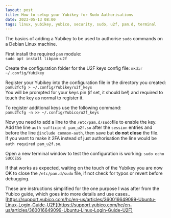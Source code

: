 ```yaml
---
layout: post
title: How to setup your Yubikey for Sudo Authorisations
date: 2023-05-13 08:00
tags: linux, yubikey, yubico, security, sudo, u2f, pam.d, terminal
---
```


The basics of adding a Yubikey to be used to authorise `sudo` commands on a Debian Linux machine.

First install the required `pam` module:  
`sudo apt install libpam-u2f`

Create the configuration folder for the U2F keys config file:
`mkdir ~/.config/Yubikey`

Register your Yubikey into the configuration file in the directory you created:  
`pamu2fcfg > ~/.config/Yubikey/u2f_keys`  
You will be prompted for your keys pin (if set, it should be!) and required to touch the key as normal to register it.

To register additional keys use the following command:  
`pamu2fcfg -n >> ~/.config/Yubico/u2f_keys`

Now you need to add a line to the `/etc/pam.d/sudo`file to enable the key.  
Add the line `auth sufficient pam_u2f.so` after the `session` entries and before the line `@include common-auth`, then save but **do not close** the file.  
If you want to make it 2FA instead of just authorisation the line would be `auth required pam_u2f.so`.

Open a new terminal window to test the configuration is working:
`sudo echo SUCCESS`

If that works as expected, waiting on the touch of the Yubikey you are now OK to close the `/etc/pam.d/sudo` file, if not check for typos or revert before debugging.

These are instructions simplified for the one purpose I was after from the Yubico guide, which goes into more details and use cases..
[https://support.yubico.com/hc/en-us/articles/360016649099-Ubuntu-Linux-Login-Guide-U2F](https://support.yubico.com/hc/en-us/articles/360016649099-Ubuntu-Linux-Login-Guide-U2F)
